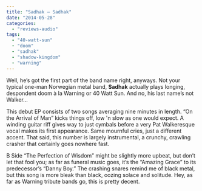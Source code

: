 ```yaml
---
title: "Sadhak – Sadhak"
date: "2014-05-28"
categories: 
  - "reviews-audio"
tags: 
  - "40-watt-sun"
  - "doom"
  - "sadhak"
  - "shadow-kingdom"
  - "warning"
---
```


Well, he’s got the first part of the band name right, anyways. Not your typical one-man Norwegian metal band, **Sadhak** actually plays longing, despondent doom à la Warning or 40 Watt Sun. And no, his last name’s not Walker…

This debut EP consists of two songs averaging nine minutes in length. “On the Arrival of Man” kicks things off, low 'n slow as one would expect. A winding guitar riff gives way to just cymbals before a very Pat Walkeresque vocal makes its first appearance. Same mournful cries, just a different accent. That said, this number is largely instrumental, a crunchy, crawling crasher that certainly goes nowhere fast.

B Side “The Perfection of Wisdom” might be slightly more upbeat, but don’t let that fool you; as far as funeral music goes, it’s the “Amazing Grace” to its predecessor’s “Danny Boy.” The crashing snares remind me of black metal, but this song is more bleak than black, oozing solace and solitude. Hey, as far as Warning tribute bands go, this is pretty decent.
